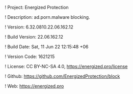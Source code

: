! Project: Energized Protection

! Description: ad.porn.malware blocking.

! Version: 6.32.0810.22.06.162.12

! Build Version: 22.06.162.12

! Build Date: Sat, 11 Jun 22 12:15:48 +06

! Version Code: 1621215

! License: CC BY-NC-SA 4.0, https://energized.pro/license

! Github: https://github.com/EnergizedProtection/block

! Web: https://energized.pro

